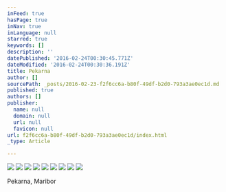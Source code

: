 ```yaml
---
inFeed: true
hasPage: true
inNav: true
inLanguage: null
starred: true
keywords: []
description: ''
datePublished: '2016-02-24T00:30:45.771Z'
dateModified: '2016-02-24T00:30:36.191Z'
title: Pekarna
author: []
sourcePath: _posts/2016-02-23-f2f6cc6a-b80f-49df-b2d0-793a3ae0ec1d.md
published: true
authors: []
publisher:
  name: null
  domain: null
  url: null
  favicon: null
url: f2f6cc6a-b80f-49df-b2d0-793a3ae0ec1d/index.html
_type: Article

---
```

![](https://the-grid-user-content.s3-us-west-2.amazonaws.com/2b49028a-30f6-47e5-9d10-ca3b7efcb092.jpg)
![](https://the-grid-user-content.s3-us-west-2.amazonaws.com/14806254-2d4b-43fd-89e8-50caa331e57b.jpg)
![](https://the-grid-user-content.s3-us-west-2.amazonaws.com/24c7757d-6705-4952-b98a-aff57f26c38e.jpg)
![](https://the-grid-user-content.s3-us-west-2.amazonaws.com/694280bf-1dc2-4cb1-af69-5e9f55b753c5.jpg)
![](https://the-grid-user-content.s3-us-west-2.amazonaws.com/2a1ac905-4f26-42aa-b426-70c8174c67f0.jpg)
![](https://the-grid-user-content.s3-us-west-2.amazonaws.com/7b8a4b68-c39e-4554-ab4e-958b6d851d46.jpg)
![](https://the-grid-user-content.s3-us-west-2.amazonaws.com/bf94c5a7-4e64-4db0-987e-29a4ca82d6f0.jpg)
![](https://the-grid-user-content.s3-us-west-2.amazonaws.com/fb67433e-cc22-4222-b4b5-1e1273afce95.jpg)
![](https://the-grid-user-content.s3-us-west-2.amazonaws.com/94b0012d-571d-4320-a621-e1a2c5202a72.jpg)

Pekarna, Maribor